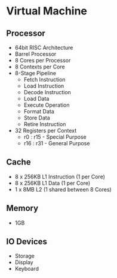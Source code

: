 # Virtual Machine

## Processor

- 64bit RISC Architecture
- Barrel Processor
- 8 Cores per Processor
- 8 Contexts per Core
- 8-Stage Pipeline
    - Fetch Instruction
    - Load Instruction
    - Decode Instruction
    - Load Data
    - Execute Operation
    - Format Data
    - Store Data
    - Retire Instruction
- 32 Registers per Context
    - r0 : r15 - Special Purpose
    - r16 : r31 - General Purpose

## Cache

- 8 x 256KB L1 Instruction (1 per Core)
- 8 x 256KB L1 Data (1 per Core)
- 1 x 8MB L2 (1 shared between 8 Cores)

## Memory

- 1GB

## IO Devices

- Storage
- Display
- Keyboard
